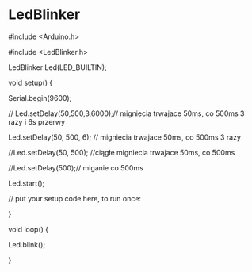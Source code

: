 
LedBlinker
===============
#include <Arduino.h>

#include <LedBlinker.h>

LedBlinker Led(LED_BUILTIN);

void setup() {

Serial.begin(9600);

// Led.setDelay(50,500,3,6000);// migniecia trwajace 50ms, co 500ms 3 razy i 6s przerwy

  Led.setDelay(50, 500, 6); // migniecia trwajace 50ms, co 500ms 3 razy
  
  //Led.setDelay(50, 500); //ciągłe migniecia trwajace 50ms, co 500ms
  
  //Led.setDelay(500);// miganie co 500ms
  
  Led.start();
  
  // put your setup code here, to run once:
  
}


void loop() {

 Led.blink();
 
}
